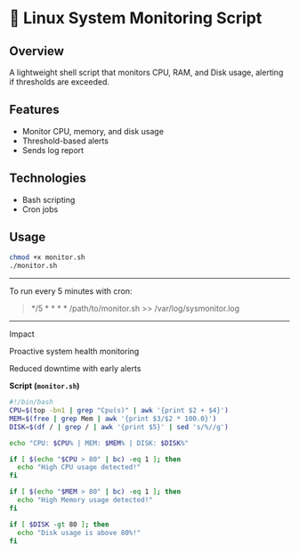 
# 📡 Linux System Monitoring Script

## Overview
A lightweight shell script that monitors CPU, RAM, and Disk usage, alerting if thresholds are exceeded.

## Features
- Monitor CPU, memory, and disk usage
- Threshold-based alerts
- Sends log report

## Technologies
- Bash scripting
- Cron jobs

## Usage
```bash
chmod +x monitor.sh
./monitor.sh

```

---

To run every 5 minutes with cron:

> */5 * * * * /path/to/monitor.sh >> /var/log/sysmonitor.log

---

Impact

Proactive system health monitoring

Reduced downtime with early alerts


**Script (`monitor.sh`)**
```bash
#!/bin/bash
CPU=$(top -bn1 | grep "Cpu(s)" | awk '{print $2 + $4}')
MEM=$(free | grep Mem | awk '{print $3/$2 * 100.0}')
DISK=$(df / | grep / | awk '{print $5}' | sed 's/%//g')

echo "CPU: $CPU% | MEM: $MEM% | DISK: $DISK%"

if [ $(echo "$CPU > 80" | bc) -eq 1 ]; then
  echo "High CPU usage detected!"
fi

if [ $(echo "$MEM > 80" | bc) -eq 1 ]; then
  echo "High Memory usage detected!"
fi

if [ $DISK -gt 80 ]; then
  echo "Disk usage is above 80%!"
fi
